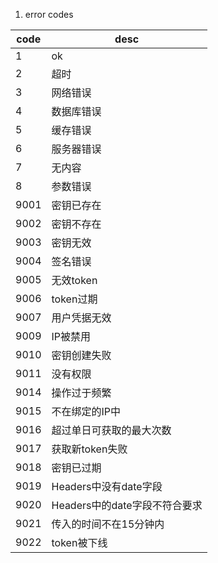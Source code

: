 1. error codes

| code | desc |
|-------|------|
| 1| ok |
| 2| 超时 |
| 3| 网络错误 |
| 4| 数据库错误 |
| 5| 缓存错误 |
| 6| 服务器错误 |
| 7| 无内容 |
| 8| 参数错误 |
| 9001 | 密钥已存在 |
| 9002 | 密钥不存在|
| 9003 | 密钥无效 |
| 9004 | 签名错误 |
| 9005 | 无效token |
| 9006 | token过期 |
| 9007 | 用户凭据无效 |
| 9009 | IP被禁用 |
| 9010 | 密钥创建失败 |
| 9011 | 没有权限 |
| 9014 | 操作过于频繁 |
| 9015 | 不在绑定的IP中 |
| 9016 | 超过单日可获取的最大次数 |
| 9017 | 获取新token失败 |
| 9018 | 密钥已过期 |
| 9019 | Headers中没有date字段 |
| 9020 | Headers中的date字段不符合要求 |
| 9021 | 传入的时间不在15分钟内 |
| 9022 | token被下线 |
